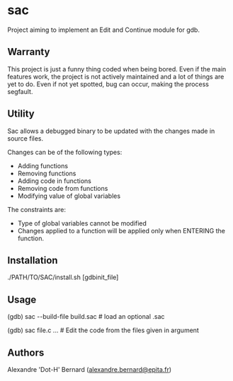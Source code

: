 # sac

Project aiming to implement an Edit and Continue module for gdb.

## Warranty

This project is just a funny thing coded when being bored.
Even if the main features work, the project is not actively maintained
and a lot of things are yet to do. Even if not yet spotted, bug can
occur, making the process segfault.

## Utility

Sac allows a debugged binary to be updated with the changes made
in source files.

Changes can be of the following types:
* Adding functions
* Removing functions
* Adding code in functions
* Removing code from functions
* Modifying value of global variables

The constraints are:
* Type of global variables cannot be modified
* Changes applied to a function will be applied only when
  ENTERING the function.

## Installation

./PATH/TO/SAC/install.sh [gdbinit_file]

## Usage

(gdb) sac --build-file build.sac # load an optional .sac

(gdb) sac file.c ... # Edit the code from the files given in argument

## Authors

Alexandre 'Dot-H' Bernard (alexandre.bernard@epita.fr)
